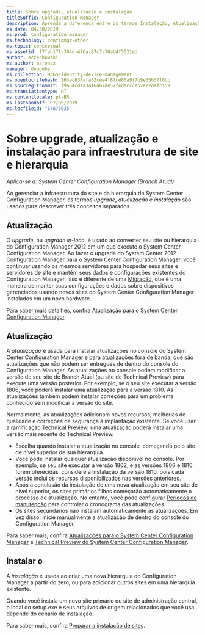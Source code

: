 ```yaml
---
title: Sobre upgrade, atualização e instalação
titleSuffix: Configuration Manager
description: Aprenda a diferença entre os termos Instalação, Atualização e Upgrade ao gerenciar a infraestrutura do Configuration Manager.
ms.date: 04/30/2019
ms.prod: configuration-manager
ms.technology: configmgr-other
ms.topic: conceptual
ms.assetid: 17fab17f-304d-4f6a-87c7-30ab4f5521ed
author: aczechowski
ms.author: aaroncz
manager: dougeby
ms.collection: M365-identity-device-management
ms.openlocfilehash: 263ec638afa62cee4f8fce86a9f7b9e35b37f0bb
ms.sourcegitcommit: f9654cd1a3af6d67de52fedaccceb2e22dafc159
ms.translationtype: HT
ms.contentlocale: pt-BR
ms.lasthandoff: 07/09/2019
ms.locfileid: "67676035"
---
```

# <a name="about-upgrade-update-and-install-for-site-and-hierarchy-infrastructure"></a>Sobre upgrade, atualização e instalação para infraestrutura de site e hierarquia

*Aplica-se a: System Center Configuration Manager (Branch Atual)*


Ao gerenciar a infraestrutura do site e da hierarquia do System Center Configuration Manager, os termos *upgrade*, *atualização* e *instalação* são usados para descrever três conceitos separados.

## <a name="upgrade"></a>Atualização
O *upgrade*, ou *upgrade in-loco*, é usado ao converter seu site ou hierarquia do Configuration Manager 2012 em um que execute o System Center Configuration Manager.
Ao fazer o upgrade do System Center 2012 Configuration Manager para o System Center Configuration Manager, você continuar usando os mesmos servidores para hospedar seus sites e servidores de site e mantém seus dados e configurações existentes do Configuration Manager.  Isso é diferente de uma [Migração](/sccm/core/migration/migrate-data-between-hierarchies), que é uma maneira de manter suas configurações e dados sobre dispositivos gerenciados usando novos sites do System Center Configuration Manager instalados em um novo hardware.

Para saber mais detalhes, confira [Atualização para o System Center Configuration Manager](/sccm/core/servers/deploy/install/upgrade-to-configuration-manager).



## <a name="update"></a>Atualização
A *atualização* é usada para instalar atualizações no console do System Center Configuration Manager e para atualizações fora de banda, que são atualizações que não podem ser entregues de dentro do console do Configuration Manager. As atualizações no console podem modificar a versão de seu site de Branch Atual (ou site de Technical Preview) para execute uma versão posterior. Por exemplo, se o seu site executar a versão 1806, você poderá instalar uma atualização para a versão 1810. As atualizações também podem instalar correções para um problema conhecido sem modificar a versão do site.      

Normalmente, as atualizações adicionam novos recursos, melhorias de qualidade e correções de segurança à implantação existente. Se você usar a ramificação Technical Preview, uma atualização poderá instalar uma versão mais recente do Technical Preview.
- Escolha quando instalar a atualização no console, começando pelo site de nível superior de sua hierarquia.
- Você pode instalar qualquer atualização disponível no console. Por exemplo, se seu site executar a versão 1802, e as versões 1806 e 1810 forem oferecidas, considere a instalação da versão 1810, pois cada versão inclui os recursos disponibilizados nas versões anteriores.
- Após a conclusão da instalação de uma nova atualização em seu site de nível superior, os sites primários filhos começarão automaticamente o processo de atualização. No entanto, você pode configurar [Períodos de manutenção](/sccm/core/servers/manage/service-windows) para controlar o cronograma das atualizações.
- Os sites secundários não instalam automaticamente as atualizações. Em vez disso, inicie manualmente a atualização de dentro do console do Configuration Manager.

Para saber mais, confira [Atualizações para o System Center Configuration Manager](/sccm/core/servers/manage/updates) e [Technical Preview do System Center Configuration Manager](/sccm/core/get-started/technical-preview).



## <a name="install"></a>Instalar o
A *instalação* é usada ao criar uma nova hierarquia do Configuration Manager a partir do zero, ou para adicionar outros sites em uma hierarquia existente.  

Quando você instala um novo site primário ou site de administração central, o local do setup.exe e seus arquivos de origem relacionados que você usa depende do cenário de instalação.

Para saber mais, confira [Preparar a instalação de sites](/sccm/core/servers/deploy/install/prepare-to-install-sites).
